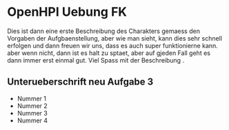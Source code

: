 # OpenHPI Uebung FK
Dies ist dann eine erste Beschreibung des Charakters gemaess den Vorgaben der Aufgbaenstellung, aber wie man sieht, kann dies sehr schnell erfolgen und dann freuen wir uns, dass es auch super funktionierne kann. aber wenn nicht, dann ist es halt zu sptaet, aber auf gjeden Fall geht es dann immer erst einmal gut.
Viel Spass mit der Beschreibung
.
## Unterueberschrift neu Aufgabe 3
* Nummer 1
* Nummer 2
* Nummer 3 
* Nummer 4



